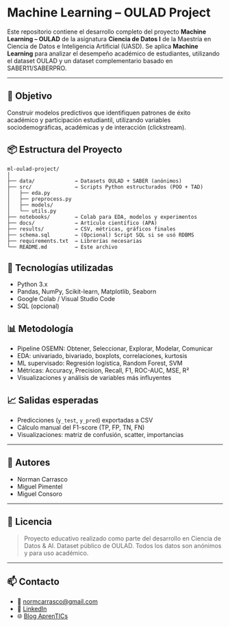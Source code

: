 # Machine Learning – OULAD Project

Este repositorio contiene el desarrollo completo del proyecto **Machine Learning – OULAD** de la asignatura **Ciencia de Datos I** de la Maestría en Ciencia de Datos e Inteligencia Artificial (UASD). Se aplica **Machine Learning** para analizar el desempeño académico de estudiantes, utilizando el dataset OULAD y un dataset complementario basado en SABER11/SABERPRO.

---
## 🎯 Objetivo

Construir modelos predictivos que identifiquen patrones de éxito académico y participación estudiantil, utilizando variables sociodemográficas, académicas y de interacción (clickstream).

## 📦 Estructura del Proyecto

```
ml-oulad-project/
│
├── data/             → Datasets OULAD + SABER (anónimos)
├── src/              → Scripts Python estructurados (POO + TAD)
│   ├── eda.py
│   ├── preprocess.py
│   ├── models/
│   └── utils.py
├── notebooks/        → Colab para EDA, modelos y experimentos
├── docs/             → Artículo científico (APA)
├── results/          → CSV, métricas, gráficos finales
├── schema.sql        → (Opcional) Script SQL si se usó RDBMS
├── requirements.txt  → Librerías necesarias
└── README.md         → Este archivo
```

## 🧠 Tecnologías utilizadas

- Python 3.x
- Pandas, NumPy, Scikit-learn, Matplotlib, Seaborn
- Google Colab / Visual Studio Code
- SQL (opcional)

## 📊 Metodología

- Pipeline OSEMN: Obtener, Seleccionar, Explorar, Modelar, Comunicar
- EDA: univariado, bivariado, boxplots, correlaciones, kurtosis
- ML supervisado: Regresión logística, Random Forest, SVM
- Métricas: Accuracy, Precision, Recall, F1, ROC-AUC, MSE, R²
- Visualizaciones y análisis de variables más influyentes

## 📈 Salidas esperadas

- Predicciones (`y_test`, `y_pred`) exportadas a CSV
- Cálculo manual del F1-score (TP, FP, TN, FN)
- Visualizaciones: matriz de confusión, scatter, importancias

---
## 👥 Autores

- Norman Carrasco
- Miguel Pimentel
- Miguel Consoro

---
## 📄 Licencia

> Proyecto educativo realizado como parte del desarrollo en Ciencia de Datos & AI. Dataset público de OULAD. Todos los datos son anónimos y para uso académico.

---
## 📫 Contacto

- 📧 normcarrasco@gmail.com  
- 🔗 [LinkedIn](https://www.linkedin.com/in/nocarrasco)  
- 🌐 [Blog AprenTICs](https://apren2tics.wordpress.com)

